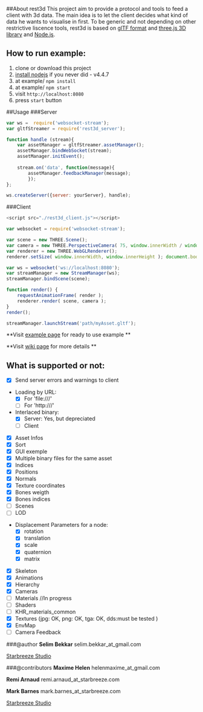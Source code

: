 
##About rest3d
This project aim to provide a protocol and tools to feed a client with 3d data. 
The main idea is to let the client decides what kind of data he wants to visualise in first. 
To be generic and not depending on other restrictive liscence tools, rest3d is based on [glTF format](https://github.com/KhronosGroup/glTF) and [three.js 3D library](http://threejs.org) and [Node.js](https://nodejs.org).

## How to run example:
1. clone or download this project
2. [install nodejs](https://docs.npmjs.com/getting-started/installing-node) if you never did - v4.4.7
3. at example/ `npm install` 
4. at example/ `npm start`
5. visit `http://localhost:8080`
6. press `start` button

##Usage
###Server
```javascript
var ws =  require('websocket-stream');
var gltfStreamer = require('rest3d_server');

function handle (stream){
    var assetManager = gltfStreamer.assetManager();
    assetManager.bindWebSocket(stream);
    assetManager.initEvent();
	
    stream.on('data', function(message){
        assetManager.feedbackManager(message); 
        });
};

ws.createServer({server: yourServer}, handle);
```

###Client
```javascript
<script src="./rest3d_client.js"></script> 

var websocket = require('websocket-stream');

var scene = new THREE.Scene();
var camera = new THREE.PerspectiveCamera( 75, window.innerWidth / window.innerHeight, 0.1, 1000 );
var renderer = new THREE.WebGLRenderer();
renderer.setSize( window.innerWidth, window.innerHeight ); document.body.appendChild( renderer.domElement );

var ws = websocket('ws://localhost:8080');
var streamManager = new StreamManager(ws);
streamManager.bindScene(scene);

function render() { 
    requestAnimationFrame( render );
    renderer.render( scene, camera ); 
}
render();

streamManager.launchStream('path/myAsset.gltf');
```

**Visit [example page](https://github.com/fl4re/rest3d-new/tree/master/example) for ready to use example **

**Visit [wiki page](https://github.com/fl4re/rest3d-new/wiki) for more details **


## What is supported or not:
- [x] Send server errors and warnings to client
- Loading by URL: 
	- [x] For 'file:///'
	- [ ] For 'http:///'
- Interlaced binary: 
	- [x] Server: Yes, but depreciated
	- [ ] Client
- [x] Asset Infos
- [x] Sort
- [x] GUI exemple
- [x] Multiple binary files for the same asset
- [x] Indices
- [x] Positions
- [x] Normals
- [x] Texture coordinates
- [x] Bones weigth
- [x] Bones indices
- [ ] Scenes
- [ ] LOD
- Displacement Parameters for a node:
	- [x] rotation
	- [x] translation
	- [x] scale
	- [x] quaternion
	- [x] matrix
- [x] Skeleton
- [x] Animations
- [x] Hierarchy
- [x] Cameras 
- [ ] Materials //In progress
- [ ] Shaders
- [ ] KHR_materials_common
- [x] Textures (jpg: OK, png: OK, tga: OK, dds:must be tested )
- [x] EnvMap
- [ ] Camera Feedback

###@author
**Selim Bekkar** selim.bekkar_at_gmail.com

[Starbreeze Studio](http://www.starbreeze.com)

###@contributors
**Maxime Helen** helenmaxime_at_gmail.com

**Remi Arnaud** remi.arnaud_at_starbreeze.com

**Mark Barnes** mark.barnes_at_starbreeze.com

[Starbreeze Studio](http://www.starbreeze.com)
 	